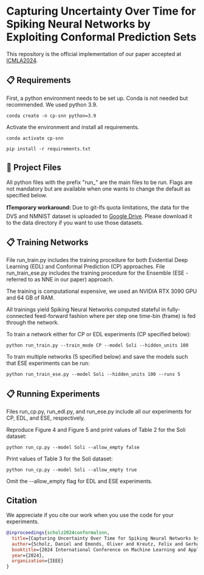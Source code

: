 # Capturing Uncertainty Over Time for Spiking Neural Networks by Exploiting Conformal Prediction Sets

This repository is the official implementation of our paper accepted at [ICMLA2024](https://icmla-conference.org/icmla24/index.php).

## 📋 Requirements

First, a python environment needs to be set up. Conda is not needed but
recommended. We used python 3.9.

`conda create -n cp-snn python=3.9`

Activate the environment and install all requirements.

`conda activate cp-snn`

`pip install -r requirements.txt`

## 👷 Project Files
All python files with the prefix "run_" are the main files to be run.
Flags are not mandatory but are available when one wants to change the default
as specified below.

**❗Temporary workaround:** Due to git-lfs quota limitations, the data for the DVS and NMNIST dataset is uploaded to [Google Drive](https://drive.google.com/drive/folders/1P8dxo3pmMz8Ub6i1nAmmVw8pDnl6rxjL). Please download it to the data directory if you want to use those datasets.

## 📋 Training Networks

File run_train.py includes the training procedure for both Evidential Deep
Learning
(EDL) and Conformal Prediction (CP) approaches. File run_train_ese.py includes
the training procedure for the Ensemble (ESE - referred to as NNE in our paper)
approach.

The training is computational expensive, we used an NVIDIA RTX 3090 GPU and 64
GB of RAM.

All trainings yield Spiking Neural Networks computed stateful in fully-connected
feed-forward fashion where per step one time-bin (frame) is fed through the
network.

To train a network either for CP or EDL experiments (CP specified below):

`python run_train.py --train_mode CP --model Soli --hidden_units 100`

To train multiple networks (5 specified below) and save the models such that ESE
experiments can be run:

`python run_train_ese.py --model Soli --hidden_units 100 --runs 5`

## 📋 Running Experiments

Files run_cp.py, run_edl.py, and run_ese.py include all our experiments for CP,
EDL, and ESE, respectively.

Reproduce Figure 4 and Figure 5 and print values of Table 2 for the Soli
dataset:

`python run_cp.py --model Soli --allow_empty false`

Print values of Table 3 for the Soli dataset:

`python run_cp.py --model Soli --allow_empty true`

Omit the --allow_empty flag for EDL and ESE experiments.

## Citation

We appreciate if you cite our work when you use the code for your experiments.
```bibtex
@inproceedings{scholz2024conformalsnn,
  title={Capturing Uncertainty Over Time for Spiking Neural Networks by Exploiting Conformal Prediction Sets},
  author={Scholz, Daniel and Emonds, Oliver and Kreutz, Felix and Gerhards, Pascal and Huang, Jiaxin and Knobloch, Klaus and Knoll, Alois and Mayr, Christian},
  booktitle={2024 International Conference on Machine Learning and Applications (ICMLA)},
  year={2024},
  organization={IEEE}
}
```
